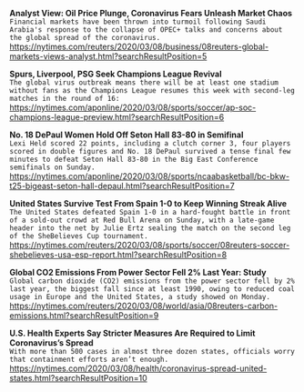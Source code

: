 **Analyst View: Oil Price Plunge, Coronavirus Fears Unleash Market Chaos**\
`Financial markets have been thrown into turmoil following Saudi Arabia's response to the collapse of OPEC+ talks and concerns about the global spread of the coronavirus. `\
https://nytimes.com/reuters/2020/03/08/business/08reuters-global-markets-views-analyst.html?searchResultPosition=5

**Spurs, Liverpool, PSG Seek Champions League Revival**\
`The global virus outbreak means there will be at least one stadium without fans as the Champions League resumes this week with second-leg matches in the round of 16:`\
https://nytimes.com/aponline/2020/03/08/sports/soccer/ap-soc-champions-league-preview.html?searchResultPosition=6

**No. 18 DePaul Women Hold Off Seton Hall 83-80 in Semifinal**\
`Lexi Held scored 22 points, including a clutch corner 3, four players scored in double figures and No. 18 DePaul survived a tense final few minutes to defeat Seton Hall 83-80 in the Big East Conference semifinals on Sunday.`\
https://nytimes.com/aponline/2020/03/08/sports/ncaabasketball/bc-bkw-t25-bigeast-seton-hall-depaul.html?searchResultPosition=7

**United States Survive Test From Spain 1-0 to Keep Winning Streak Alive**\
`The United States defeated Spain 1-0 in a hard-fought battle in front of a sold-out crowd at Red Bull Arena on Sunday, with a late-game header into the net by Julie Ertz sealing the match on the second leg of the SheBelieves Cup tournament. `\
https://nytimes.com/reuters/2020/03/08/sports/soccer/08reuters-soccer-shebelieves-usa-esp-report.html?searchResultPosition=8

**Global CO2 Emissions From Power Sector Fell 2% Last Year: Study**\
`Global carbon dioxide (CO2) emissions from the power sector fell by 2% last year, the biggest fall since at least 1990, owing to reduced coal usage in Europe and the United States, a study showed on Monday.`\
https://nytimes.com/reuters/2020/03/08/world/asia/08reuters-carbon-emissions.html?searchResultPosition=9

**U.S. Health Experts Say Stricter Measures Are Required to Limit Coronavirus’s Spread**\
`With more than 500 cases in almost three dozen states, officials worry that containment efforts aren’t enough.`\
https://nytimes.com/2020/03/08/health/coronavirus-spread-united-states.html?searchResultPosition=10


